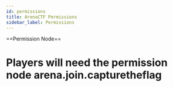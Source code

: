```yaml
---
id: permissions
title: ArenaCTF Permissions
sidebar_label: Permissions
---
```


==Permission Node==

# Players will need the permission node arena.join.capturetheflag
